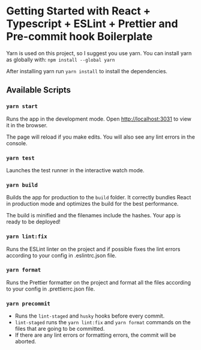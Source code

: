 # Getting Started with React + Typescript + ESLint + Prettier and Pre-commit hook Boilerplate

Yarn is used on this project, so I suggest you use yarn.
You can install yarn as globally with: `npm install --global yarn`

After installing yarn run `yarn install` to install the dependencies.

## Available Scripts

### `yarn start`

Runs the app in the development mode.
Open [http://localhost:3031](http://localhost:3031) to view it in the browser.

The page will reload if you make edits.
You will also see any lint errors in the console.

### `yarn test`

Launches the test runner in the interactive watch mode.

### `yarn build`

Builds the app for production to the `build` folder.
It correctly bundles React in production mode and optimizes the build for the best performance.

The build is minified and the filenames include the hashes.
Your app is ready to be deployed!

### `yarn lint:fix`

Runs the ESLint linter on the project and if possible fixes the lint errors according to your config in .eslintrc.json file.

### `yarn format`

Runs the Prettier formatter on the project and format all the files according to your config in .prettierrc.json file.

### `yarn precommit`
- Runs the `lint-staged` and `husky` hooks before every commit.
- `lint-staged` runs the `yarn lint:fix` and `yarn format` commands on the files that are going to be committed.
- If there are any lint errors or formatting errors, the commit will be aborted.
